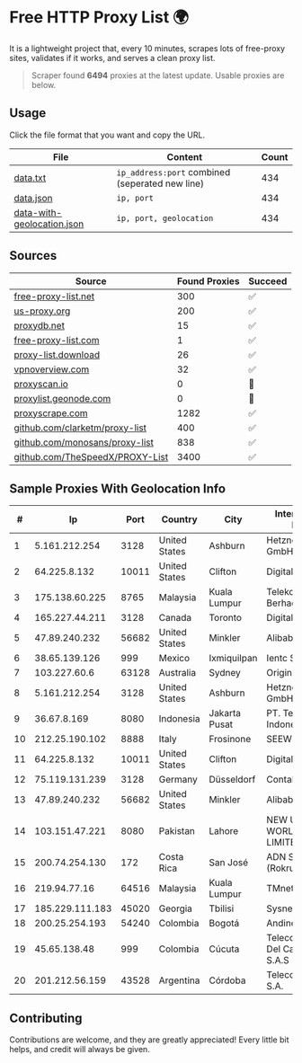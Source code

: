 
# Free HTTP Proxy List 🌍

It is a lightweight project that, every 10 minutes, scrapes lots of free-proxy sites, validates if it works, and serves a clean proxy list.


> Scraper found **6494** proxies at the latest update. Usable proxies are below.

## Usage

Click the file format that you want and copy the URL.


|File|Content|Count|
|----|-------|-----|
|[data.txt](https://raw.githubusercontent.com/themiralay/Proxy-List-World/master/data.txt)|`ip_address:port` combined (seperated new line)|434|
|[data.json](https://raw.githubusercontent.com/themiralay/Proxy-List-World/master/data.json)|`ip, port`|434|
|[data-with-geolocation.json](https://raw.githubusercontent.com/themiralay/Proxy-List-World/master/data-with-geolocation.json)|`ip, port, geolocation`|434|

## Sources

|Source|Found Proxies|Succeed|
|------|-------------|-------|
|[free-proxy-list.net](https://free-proxy-list.net)|300|✅|
|[us-proxy.org](https://www.us-proxy.org)|200|✅|
|[proxydb.net](http://proxydb.net)|15|✅|
|[free-proxy-list.com](https://free-proxy-list.com/?page=&port=&type%5B%5D=http&type%5B%5D=https&up_time=0&search=Search)|1|✅|
|[proxy-list.download](https://www.proxy-list.download/HTTP)|26|✅|
|[vpnoverview.com](https://vpnoverview.com/privacy/anonymous-browsing/free-proxy-servers)|32|✅|
|[proxyscan.io](https://www.proxyscan.io)|0|🚫|
|[proxylist.geonode.com](https://proxylist.geonode.com/api/proxy-list?limit=300&page=1&sort_by=lastChecked&sort_type=desc&protocols=http,https)|0|🚫|
|[proxyscrape.com](https://api.proxyscrape.com/v2/?request=displayproxies&protocol=http&timeout=10000&country=all&ssl=all&anonymity=all)|1282|✅|
|[github.com/clarketm/proxy-list](https://raw.githubusercontent.com/clarketm/proxy-list/master/proxy-list-raw.txt)|400|✅|
|[github.com/monosans/proxy-list](https://raw.githubusercontent.com/monosans/proxy-list/main/proxies/http.txt)|838|✅|
|[github.com/TheSpeedX/PROXY-List](https://raw.githubusercontent.com/TheSpeedX/PROXY-List/master/http.txt)|3400|✅|


## Sample Proxies With Geolocation Info

|#|Ip|Port|Country|City|Internet Service Provider|
|-|--|----|-------|----|-------------------------|
|1|5.161.212.254|3128|United States|Ashburn|Hetzner Online GmbH|
|2|64.225.8.132|10011|United States|Clifton|DigitalOcean, LLC|
|3|175.138.60.225|8765|Malaysia|Kuala Lumpur|Telekom Malaysia Berhad|
|4|165.227.44.211|3128|Canada|Toronto|DigitalOcean, LLC|
|5|47.89.240.232|56682|United States|Minkler|Alibaba.com LLC|
|6|38.65.139.126|999|Mexico|Ixmiquilpan|Ientc S De RL De CV|
|7|103.227.60.6|63128|Australia|Sydney|Origin Net Pty Ltd|
|8|5.161.212.254|3128|United States|Ashburn|Hetzner Online GmbH|
|9|36.67.8.169|8080|Indonesia|Jakarta Pusat|PT. Telekomunikasi Indonesia|
|10|212.25.190.102|8888|Italy|Frosinone|SEEWEB s.r.l.|
|11|64.225.8.132|10011|United States|Clifton|DigitalOcean, LLC|
|12|75.119.131.239|3128|Germany|Düsseldorf|Contabo GmbH|
|13|47.89.240.232|56682|United States|Minkler|Alibaba.com LLC|
|14|103.151.47.221|8080|Pakistan|Lahore|NEW UNIVERSAL WORLD PRIVATE LIMITED|
|15|200.74.254.130|172|Costa Rica|San José|ADN Solutions S.A. (Rokru Int.)|
|16|219.94.77.16|64516|Malaysia|Kuala Lumpur|TMnet|
|17|185.229.111.183|45020|Georgia|Tbilisi|Sysnet LLC|
|18|200.25.254.193|54240|Colombia|Bogotá|Andinet ON Line|
|19|45.65.138.48|999|Colombia|Cúcuta|Telecomunicaciones Del Catatumbo S.A.S|
|20|201.212.56.159|43528|Argentina|Córdoba|Telecom Argentina S.A.|



## Contributing

Contributions are welcome, and they are greatly appreciated! Every
little bit helps, and credit will always be given.

